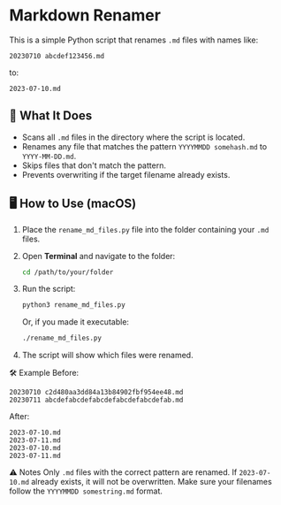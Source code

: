 # Markdown Renamer

This is a simple Python script that renames `.md` files with names like:
```
20230710 abcdef123456.md
```
to:
```
2023-07-10.md
```

## 📁 What It Does

- Scans all `.md` files in the directory where the script is located.
- Renames any file that matches the pattern `YYYYMMDD somehash.md` to `YYYY-MM-DD.md`.
- Skips files that don't match the pattern.
- Prevents overwriting if the target filename already exists.

## 🖥️ How to Use (macOS)

1. Place the `rename_md_files.py` file into the folder containing your `.md` files.

2. Open **Terminal** and navigate to the folder:
    ```bash
    cd /path/to/your/folder
    ```

3. Run the script:
    ```bash
    python3 rename_md_files.py
    ```
    Or, if you made it executable:
    ```bash
    ./rename_md_files.py
    ```

4. The script will show which files were renamed.

🛠 Example
Before:
```
20230710 c2d480aa3dd84a13b84902fbf954ee48.md
20230711 abcdefabcdefabcdefabcdefabcdefab.md
```
After:

```
2023-07-10.md
2023-07-11.md
2023-07-10.md
2023-07-11.md
```

⚠️ Notes
Only `.md` files with the correct pattern are renamed.
If `2023-07-10.md` already exists, it will not be overwritten.
Make sure your filenames follow the `YYYYMMDD somestring.md` format.

